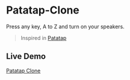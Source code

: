 # Patatap-Clone
Press any key, A to Z and turn on your speakers.
> Inspired in [Patatap](https://patatap.com/)
## Live Demo
[Patatap Clone](https://cristian7x.github.io/patatap-clone/)